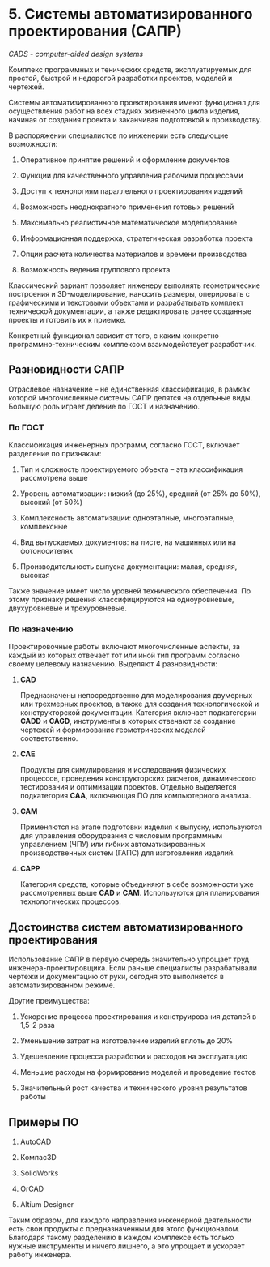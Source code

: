 # 5. Системы автоматизированного проектирования (САПР)

_CADS - computer-aided design systems_

Комплекс программных и тенических средств, эксплуатируемых для простой, быстрой и недорогой разработки проектов, моделей и чертежей.

Системы автоматизированного проектирования имеют функционал для осуществления работ на всех стадиях жизненного цикла изделия, начиная от создания проекта и заканчивая подготовкой к производству.

В распоряжении специалистов по инженерии есть следующие возможности:

1. Оперативное принятие решений и оформление документов

2. Функции для качественного управления рабочими процессами

3. Доступ к технологиям параллельного проектирования изделий

4. Возможность неоднократного применения готовых решений

5. Максимально реалистичное математическое моделирование

6. Информационная поддержка, стратегическая разработка проекта

7. Опции расчета количества материалов и времени производства

8. Возможность ведения группового проекта

Классический вариант позволяет инженеру выполнять геометрические построения и 3D-моделирование, наносить размеры, оперировать с графическими и текстовыми объектами и разрабатывать комплект технической документации, а также редактировать ранее созданные проекты и готовить их к приемке.

Конкретный функционал зависит от того, с каким конкретно программно-техническим комплексом взаимодействует разработчик.

## Разновидности САПР

Отраслевое назначение – не единственная классификация, в рамках которой многочисленные системы САПР делятся на отдельные виды. Большую роль играет деление по ГОСТ и назначению.

### По ГОСТ

Классификация инженерных программ, согласно ГОСТ, включает разделение по признакам:

1. Тип и сложность проектируемого объекта – эта классификация рассмотрена выше

2. Уровень автоматизации: низкий (до 25%), средний (от 25% до 50%), высокий (от 50%)

3. Комплексность автоматизации: одноэтапные, многоэтапные, комплексные

4. Вид выпускаемых документов: на листе, на машинных или на фотоносителях

5. Производительность выпуска документации: малая, средняя, высокая

Также значение имеет число уровней технического обеспечения. По этому признаку решения классифицируются на одноуровневые, двухуровневые и трехуровневые.

### По назначению

Проектировочные работы включают многочисленные аспекты, за каждый из которых отвечает тот или иной тип программ согласно своему целевому назначению. Выделяют 4 разновидности:

1. **CAD**

    Предназначены непосредственно для моделирования двумерных или трехмерных проектов, а также для создания технологической и конструкторской документации. Категория включает подкатегории **CADD** и **CAGD**, инструменты в которых отвечают за создание чертежей и формирование геометрических моделей соответственно.

2. **CAE**

    Продукты для симулирования и исследования физических процессов, проведения конструкторских расчетов, динамического тестирования и оптимизации проектов. Отдельно выделяется подкатегория **CAA**, включающая ПО для компьютерного анализа.

3. **CAM**

    Применяются на этапе подготовки изделия к выпуску, используются для управления оборудования с числовым программным управлением (ЧПУ) или гибких автоматизированных производственных систем (ГАПС) для изготовления изделий.

4. **CAPP**

    Категория средств, которые объединяют в себе возможности уже рассмотренных выше **CAD** и **CAM**. Используются для планирования технологических процессов.

## Достоинства систем автоматизированного проектирования

Использование САПР в первую очередь значительно упрощает труд инженера-проектировщика. Если раньше специалисты разрабатывали чертежи и документацию от руки, сегодня это выполняется в автоматизированном режиме.

Другие преимущества:

1. Ускорение процесса проектирования и конструирования деталей в 1,5-2 раза

2. Уменьшение затрат на изготовление изделий вплоть до 20%

3. Удешевление процесса разработки и расходов на эксплуатацию

4. Меньшие расходы на формирование моделей и проведение тестов

5. Значительный рост качества и технического уровня результатов работы

## Примеры ПО

1. AutoCAD

2. Компас3D

3. SolidWorks

4. OrCAD

5. Altium Designer

Таким образом, для каждого направления инженерной деятельности есть свои продукты с предназначенным для этого функционалом. Благодаря такому разделению в каждом комплексе есть только нужные инструменты и ничего лишнего, а это упрощает и ускоряет работу инженера.